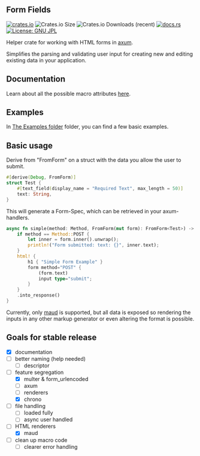 ## Form Fields
[![crates.io](https://img.shields.io/crates/v/form_fields.svg)](https://crates.io/crates/form_fields)
![Crates.io Size](https://img.shields.io/crates/size/form_fields)
![Crates.io Downloads (recent)](https://img.shields.io/crates/dr/form_fields)
[![docs.rs](https://docs.rs/form_fields/badge.svg)](https://docs.rs/form_fields)
[![License: GNU JPL](https://img.shields.io/badge/License-GNU%20JPL-blue.svg)](http://tom7.org/bovex/JCOPYING)

Helper crate for working with HTML forms in [axum](https://github.com/tokio-rs/axum/).

Simplifies the parsing and validating user input for creating new and editing existing data in your application.

## Documentation
Learn about all the possible macro attributes [here](https://docs.rs/form_fields_macro/latest/form_fields_macro/derive.FromForm.html).

## Examples
In [The Examples folder](form_fields/examples) folder, you can find a few basic examples.

## Basic usage
Derive from "FromForm" on a struct with the data you allow the user to submit.
```rs
#[derive(Debug, FromForm)]
struct Test {
    #[text_field(display_name = "Required Text", max_length = 50)]
    text: String,
}
```
This will generate a Form-Spec, which can be retrieved in your axum-handlers.
```rs
async fn simple(method: Method, FromForm(mut form): FromForm<Test>) -> Response<Body> {
    if method == Method::POST {
        let inner = form.inner().unwrap();
        println!("Form submitted: text: {}", inner.text);
    }
    html! {
        h1 { "Simple Form Example" }
        form method="POST" {
            (form.text)
            input type="submit";
        }
    }
    .into_response()
}
```
Currently, only [maud](https://maud.lambda.xyz/) is supported, but all data is exposed so rendering the inputs in any other markup generator or even altering the format is possible.

## Goals for stable release

- [x] documentation
- [ ] better naming (help needed)
    - [ ] descriptor
- [ ] feature segregation
    - [x] multer & form_urlencoded
    - [ ] axum
    - [ ] renderers
    - [x] chrono
- [ ] file handling
    - [ ] loaded fully
    - [ ] async user handled
- [ ] HTML renderers
    - [x] maud
- [ ] clean up macro code
    - [ ] clearer error handling
